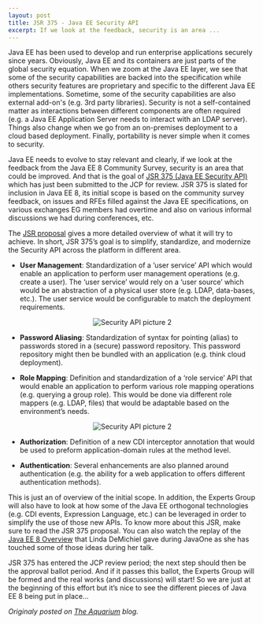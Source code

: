 ```yaml
---
layout: post
title: JSR 375 - Java EE Security API
excerpt: If we look at the feedback, security is an area ...
---
```


Java EE has been used to develop and run enterprise applications securely since years. Obviously, Java EE and its containers are just parts of the global security equation. When we zoom at the Java EE layer, we see that some of the security capabilities are backed into the specification while others security features are proprietary and specific to the different Java EE implementations.  Sometime, some of the security capabilities are also external add-on's (e.g. 3rd party libraries).  Security is not a self-contained matter as interactions between different components are often required (e.g. a Java EE Application Server needs to interact with an LDAP server).  Things also change when we go from an on-premises deployment to a cloud based deployment.  Finally, portability is never simple when it comes to security.

Java EE needs to evolve to stay relevant and clearly, if we look at the feedback from the Java EE 8 Community Survey, security is an area that could be improved.  And that is the goal of [JSR 375 (Java EE Security API)](https://jcp.org/en/jsr/detail?id=375) which has just been submitted to the JCP for review. JSR 375 is slated for inclusion in Java EE 8, its initial scope is based on the community survey feedback, on issues and RFEs filled against the Java EE specifications, on various exchanges EG members had overtime and also on various informal discussions we had during conferences, etc.

The [JSR proposal](https://jcp.org/en/jsr/detail?id=375) gives a more detailed overview of what it will try to achieve. In short, JSR 375’s goal is to simplify, standardize, and modernize the Security API across the platform in different area.

* **User Management**: Standardization of a ’user service’ API which would enable an application to perform user management operations (e.g. create a user). The ‘user service’ would rely on a ‘user source’ which would be an abstraction of a physical user store (e.g. LDAP, data-bases, etc.).  The user service would be configurable to match the deployment requirements.

<p align="center">
<img alt="Security API picture 2" src="http://delabassee.com/images/blog/jsr375_1.jpg">
</p>

* **Password Aliasing**: Standardization of syntax for pointing (alias) to passwords stored in a (secure) password repository. This password repository might then be bundled with an application (e.g. think cloud deployment).

* **Role Mapping**: Definition and standardization of a ‘role service’ API that would enable an application to perform various role mapping operations (e.g. querying a group role). This would be done via different role mappers (e.g. LDAP, files) that would be adaptable based on the environment’s needs.

<p align="center">
<img alt="Security API picture 2" src="http://delabassee.com/images/blog/jsr375_2.jpg">
</p>

* **Authorization**: Definition of a new CDI interceptor annotation that would be used to preform application-domain rules at the method level.

* **Authentication**: Several enhancements are also planned around authentication (e.g. the ability for a web application to offers different authentication methods).

This is just an of overview of the initial scope. In addition, the Experts Group will also have to look at how some of the Java EE orthogonal technologies (e.g. CDI events, Expression Language, etc.) can be leveraged in order to simplify the use of those new APIs.  To know more about this JSR, make sure to read the JSR 375 proposal. You can also watch the replay of the [Java EE 8 Overview](https://blogs.oracle.com/theaquarium/entry/javaone_replay_java_ee_8) that Linda DeMichiel gave during JavaOne as she has touched some of those ideas during her talk.

JSR 375 has entered the JCP review period; the next step should then be the approval ballot period. And if it passes this ballot, the Experts Group will be formed and the real works (and discussions) will start! So we are just at the beginning of this effort but it’s nice to see the different pieces of Java EE 8 being put in place...

*Originaly posted on [The Aquarium](https://blogs.oracle.com/theaquarium/jsr-375%3A-java-ee-security-api) blog.*
